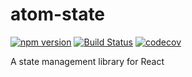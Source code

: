 # atom-state
[![npm version](https://badge.fury.io/js/atom-state.svg)](https://badge.fury.io/js/atom-state) [![Build Status](https://github.com/JimLiu/atom-state/workflows/Node.js%20CI/badge.svg)](https://travis-ci.org/JimLiu/atom-state)
[![codecov](https://codecov.io/gh/JimLiu/atom-state/branch/master/graph/badge.svg)](https://codecov.io/gh/JimLiu/atom-state)

A state management library for React

